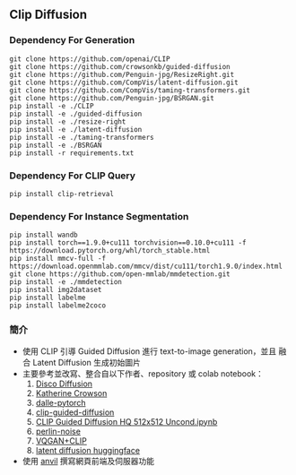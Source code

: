 ## Clip Diffusion

### Dependency For Generation
```
git clone https://github.com/openai/CLIP
git clone https://github.com/crowsonkb/guided-diffusion
git clone https://github.com/Penguin-jpg/ResizeRight.git
git clone https://github.com/CompVis/latent-diffusion.git
git clone https://github.com/CompVis/taming-transformers.git
git clone https://github.com/Penguin-jpg/BSRGAN.git
pip install -e ./CLIP
pip install -e ./guided-diffusion
pip install -e ./resize-right
pip install -e ./latent-diffusion
pip install -e ./taming-transformers
pip install -e ./BSRGAN
pip install -r requirements.txt
```

### Dependency For CLIP Query
```
pip install clip-retrieval
```

### Dependency For Instance Segmentation
```
pip install wandb
pip install torch==1.9.0+cu111 torchvision==0.10.0+cu111 -f https://download.pytorch.org/whl/torch_stable.html
pip install mmcv-full -f https://download.openmmlab.com/mmcv/dist/cu111/torch1.9.0/index.html
git clone https://github.com/open-mmlab/mmdetection.git
pip install -e ./mmdetection
pip install img2dataset
pip install labelme
pip install labelme2coco
```

### 簡介
- 使用 CLIP 引導 Guided Diffusion 進行 text-to-image generation，並且
  融合 Latent Diffusion 生成初始圖片
- 主要參考並改寫、整合自以下作者、repository 或 colab notebook：
  1. [Disco Diffusion](https://github.com/alembics/disco-diffusion)
  2. [Katherine Crowson](https://github.com/crowsonkb)
  3. [dalle-pytorch](https://github.com/lucidrains/DALLE-pytorch)
  4. [clip-guided-diffusion](https://github.com/afiaka87/clip-guided-diffusion)
  5. [CLIP Guided Diffusion HQ 512x512 Uncond.ipynb](https://colab.research.google.com/drive/1QBsaDAZv8np29FPbvjffbE1eytoJcsgA)
  6. [perlin-noise](https://gist.github.com/adefossez/0646dbe9ed4005480a2407c62aac8869)
  7. [VQGAN+CLIP](https://colab.research.google.com/drive/1go6YwMFe5MX6XM9tv-cnQiSTU50N9EeT?fbclid=IwAR30ZqxIJG0-2wDukRydFA3jU5OpLHrlC_Sg1iRXqmoTkEhaJtHdRi6H7AI)
  8. [latent diffusion huggingface](https://huggingface.co/spaces/multimodalart/latentdiffusion)
- 使用 [anvil](https://anvil.works/) 撰寫網頁前端及伺服器功能